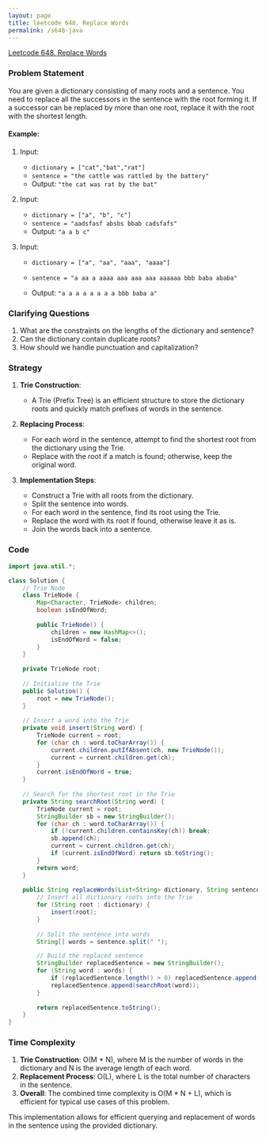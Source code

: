```yaml
---
layout: page
title: leetcode 648. Replace Words
permalink: /s648-java
---
```

[Leetcode 648. Replace Words](https://algoadvance.github.io/algoadvance/l648)
### Problem Statement

You are given a dictionary consisting of many roots and a sentence. You need to replace all the successors in the sentence with the root forming it. If a successor can be replaced by more than one root, replace it with the root with the shortest length.

#### Example:
1. Input: 
   - `dictionary = ["cat","bat","rat"]`
   - `sentence = "the cattle was rattled by the battery"`
   - Output: `"the cat was rat by the bat"`
   
2. Input:
   - `dictionary = ["a", "b", "c"]`
   - `sentence = "aadsfasf absbs bbab cadsfafs"`
   - Output: `"a a b c"`
   
3. Input:
   - `dictionary = ["a", "aa", "aaa", "aaaa"]`
   - `sentence = "a aa a aaaa aaa aaa aaa aaaaaa bbb baba ababa"`

   - Output: `"a a a a a a a a bbb baba a"`

### Clarifying Questions

1. What are the constraints on the lengths of the dictionary and sentence?
2. Can the dictionary contain duplicate roots?
3. How should we handle punctuation and capitalization?

### Strategy

1. **Trie Construction**:
   - A Trie (Prefix Tree) is an efficient structure to store the dictionary roots and quickly match prefixes of words in the sentence.

2. **Replacing Process**:
   - For each word in the sentence, attempt to find the shortest root from the dictionary using the Trie.
   - Replace with the root if a match is found; otherwise, keep the original word.

3. **Implementation Steps**:
   - Construct a Trie with all roots from the dictionary.
   - Split the sentence into words.
   - For each word in the sentence, find its root using the Trie.
   - Replace the word with its root if found, otherwise leave it as is.
   - Join the words back into a sentence.

### Code

```java
import java.util.*;

class Solution {
    // Trie Node
    class TrieNode {
        Map<Character, TrieNode> children;
        boolean isEndOfWord;
        
        public TrieNode() {
            children = new HashMap<>();
            isEndOfWord = false;
        }
    }
    
    private TrieNode root;
    
    // Initialize the Trie
    public Solution() {
        root = new TrieNode();
    }
    
    // Insert a word into the Trie
    private void insert(String word) {
        TrieNode current = root;
        for (char ch : word.toCharArray()) {
            current.children.putIfAbsent(ch, new TrieNode());
            current = current.children.get(ch);
        }
        current.isEndOfWord = true;
    }
    
    // Search for the shortest root in the Trie
    private String searchRoot(String word) {
        TrieNode current = root;
        StringBuilder sb = new StringBuilder();
        for (char ch : word.toCharArray()) {
            if (!current.children.containsKey(ch)) break;
            sb.append(ch);
            current = current.children.get(ch);
            if (current.isEndOfWord) return sb.toString();
        }
        return word;
    }
    
    public String replaceWords(List<String> dictionary, String sentence) {
        // Insert all dictionary roots into the Trie
        for (String root : dictionary) {
            insert(root);
        }
        
        // Split the sentence into words
        String[] words = sentence.split(" ");

        // Build the replaced sentence
        StringBuilder replacedSentence = new StringBuilder();
        for (String word : words) {
            if (replacedSentence.length() > 0) replacedSentence.append(" ");
            replacedSentence.append(searchRoot(word));
        }
        
        return replacedSentence.toString();
    }
}
```

### Time Complexity

1. **Trie Construction**: O(M * N), where M is the number of words in the dictionary and N is the average length of each word.
2. **Replacement Process**: O(L), where L is the total number of characters in the sentence.
3. **Overall**: The combined time complexity is O(M * N + L), which is efficient for typical use cases of this problem.

This implementation allows for efficient querying and replacement of words in the sentence using the provided dictionary.